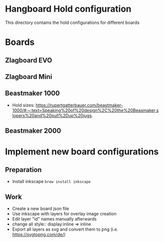 # Hangboard Hold configuration
This directory contains the hold configurations for different boards

# Boards
## Zlagboard EVO

## Zlagboard Mini

## Beastmaker 1000
+ Hold sizes: https://rupertgatterbauer.com/beastmaker-1000/#:~:text=Speaking%20of%20design%2C%20the%20Beasmaker,slopers%20and%20pull%2Dup%20jugs.

## Beastmaker 2000

# Implement new board configurations
## Preparation
+ Install inkscape `brew install inkscape`
## Work
+ Create a new board json file 
+ Use inkscape with layers for overlay image creation 
+ Edit layer "id" names manually afterwards
+ change all style:: display:inline => inline
+ Export all layers as svg and convert them to png (i.e. https://svgtopng.com/de/)
